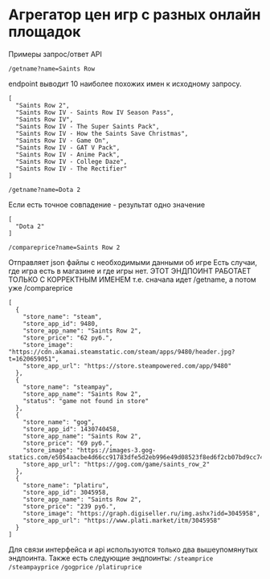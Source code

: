 # Агрегатор цен игр с разных онлайн площадок
Примеры запрос/ответ API

`/getname?name=Saints Row`

endpoint выводит 10 наиболее похожих имен к исходному запросу.
```
[
  "Saints Row 2",
  "Saints Row IV - Saints Row IV Season Pass",
  "Saints Row IV",
  "Saints Row IV - The Super Saints Pack",
  "Saints Row IV - How the Saints Save Christmas",
  "Saints Row IV - Game On",
  "Saints Row IV - GAT V Pack",
  "Saints Row IV - Anime Pack",
  "Saints Row IV - College Daze",
  "Saints Row IV - The Rectifier"
]
```

`/getname?name=Dota 2`

Если есть точное совпадение - результат одно значение
```
[
  "Dota 2"
]
```


`/compareprice?name=Saints Row 2`

Отправляет json файлы с необходимыми данными об игре
Есть случаи, где игра есть в магазине и где игры нет.
ЭТОТ ЭНДПОИНТ РАБОТАЕТ ТОЛЬКО С КОРРЕКТНЫМ ИМЕНЕМ
т.е. сначала идет /getname, а потом уже /compareprice
```
[
  {
    "store_name": "steam",
    "store_app_id": 9480,
    "store_app_name": "Saints Row 2",
    "store_price": "62 руб.",
    "store_image": "https://cdn.akamai.steamstatic.com/steam/apps/9480/header.jpg?t=1620659051",
    "store_app_url": "https://store.steampowered.com/app/9480"
  },
  {
    "store_name": "steampay",
    "store_app_name": "Saints Row 2",
    "status": "game not found in store"
  },
  {
    "store_name": "gog",
    "store_app_id": 1430740458,
    "store_app_name": "Saints Row 2",
    "store_price": "69 руб.",
    "store_image": "https://images-3.gog-statics.com/e5054aacbe4d66cc91783dfe5d2eb996e49d08523f8ed6f2cb07bd9cc747aed2",
    "store_app_url": "https://gog.com/game/saints_row_2"
  },
  {
    "store_name": "platiru",
    "store_app_id": 3045958,
    "store_app_name": "Saints Row 2",
    "store_price": "239 руб.",
    "store_image": "https://graph.digiseller.ru/img.ashx?idd=3045958",
    "store_app_url": "https://www.plati.market/itm/3045958"
  }
]
```
Для связи интерфейса и api используются только два вышеупомянутых эндпоинта.
Также есть следующие эндпоинты:
`/steamprice`
`/steampayprice`
`/gogprice`
`/platiruprice`
